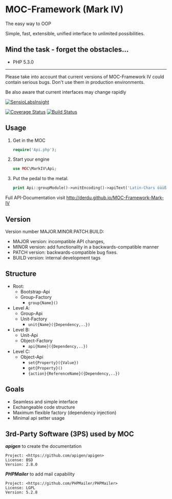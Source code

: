 MOC-Framework (Mark IV)
=======================
The easy way to OOP

Simple, fast, extensible, unified interface to unlimited possibilities.

Mind the task - forget the obstacles...
---------------------------------------

- PHP 5.3.0

------------------------------------------------------------------------------------------------------------------------

Please take into account that current versions of MOC-Framework IV could contain serious bugs.
Don't use them in production environments.

Be also aware that current interfaces may change rapidly

[![SensioLabsInsight](https://insight.sensiolabs.com/projects/708afcd6-5202-4d62-8a8b-99d68cae5d9b/big.png)](https://insight.sensiolabs.com/projects/708afcd6-5202-4d62-8a8b-99d68cae5d9b)

[![Coverage Status](https://coveralls.io/repos/DerDu/MOC-Framework-Mark-IV/badge.png?branch=development)](https://coveralls.io/r/DerDu/MOC-Framework-Mark-IV?branch=development)
[![Build Status](https://travis-ci.org/DerDu/MOC-Framework-Mark-IV.svg?branch=development)](https://travis-ci.org/DerDu/MOC-Framework-Mark-IV)

Usage
-----

1. Get in the MOC

	```php
	require('Api.php');
	```
2. Start your engine

	```php
	use MOC\MarkIV\Api;
	```
3. Put the pedal to the metal.

	```php
	print Api::groupModule()->unitEncoding()->apiText('Latin-Chars öäüß')->getUtf8();
	```

Full API-Documentation visit <http://derdu.github.io/MOC-Framework-Mark-IV>

Version
-------

Version number MAJOR.MINOR.PATCH.BUILD:

- MAJOR version: incompatible API changes,
- MINOR version: add functionality in a backwards-compatible manner
- PATCH version: backwards-compatible bug fixes.
- BUILD version: internal development tags

Structure
---------

- Root:
	- Bootstrap-Api
	- Group-Factory
		- ```group{Name}()```
- Level A:
	- Group-Api
	- Unit-Factory
		- ```unit{Name}({Dependency,..})```
- Level B:
	- Unit-Api
	- Object-Factory
		- ```api{Name}({Dependency,..})```
- Level C:
	- Object-Api
		- ```set{Property}({Value})```
		- ```get{Property}()```
		- ```{action}{ReferenceName}({Dependency,..})```

Goals
-----

- Seamless and simple interface
- Exchangeable code structure
- Maximum flexible factory (dependency injection)
- Minimal api setter usage

3rd-Party Software (3PS) used by MOC
------------------------------------

***apigen*** to create the documentation

	Project: <https://github.com/apigen/apigen>
	License: BSD
	Version: 2.8.0

***PHPMailer*** to add mail capability

	Project: <https://github.com/PHPMailer/PHPMailer>
	License: LGPL
	Version: 5.2.8

